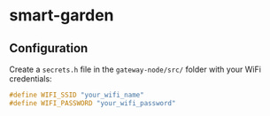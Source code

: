 # smart-garden

## Configuration

Create a `secrets.h` file in the `gateway-node/src/` folder with your WiFi credentials:

```cpp
#define WIFI_SSID "your_wifi_name"
#define WIFI_PASSWORD "your_wifi_password"
```
